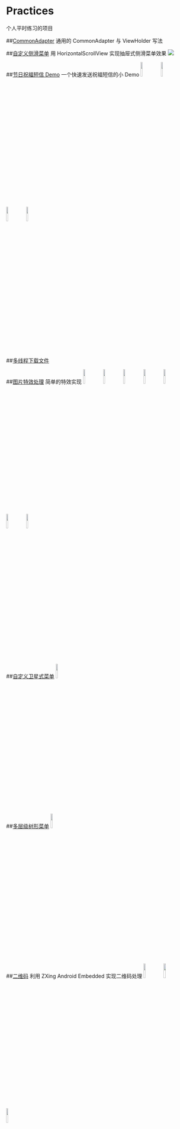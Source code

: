 # Practices
个人平时练习的项目

##[CommonAdapter](https://github.com/Zhai-Wang/Practices/tree/master/commonviewholder/src/main)
通用的 CommonAdapter 与 ViewHolder 写法 

##[自定义侧滑菜单](https://github.com/Zhai-Wang/Practices/tree/master/scrollerviewmenu/src/main)
用 HorizontalScrollView 实现抽屉式侧滑菜单效果
<img src="https://github.com/Zhai-Wang/Practices/blob/master/scrollerviewmenu/screenshoots/2.gif">

##[节日祝福短信 Demo](https://github.com/Zhai-Wang/Practices/tree/master/festivalsms/src/main)
一个快速发送祝福短信的小 Demo
<img src="https://github.com/Zhai-Wang/Practices/blob/master/festivalsms/screenshoots/device-2016-11-24-110800.png" width="10%" height="10%">
<img src="https://github.com/Zhai-Wang/Practices/blob/master/festivalsms/screenshoots/device-2016-11-24-110844.png" width="10%" height="10%">
<img src="https://github.com/Zhai-Wang/Practices/blob/master/festivalsms/screenshoots/device-2016-11-24-110903.png" width="10%" height="10%">
<img src="https://github.com/Zhai-Wang/Practices/blob/master/festivalsms/screenshoots/device-2016-11-24-110923.png" width="10%" height="10%">

##[多线程下载文件](https://github.com/Zhai-Wang/Practices/tree/master/downloaddemo/src/main)

##[图片特效处理](https://github.com/Zhai-Wang/Practices/tree/master/imagedemo/src/main)
简单的特效实现
<img src="https://github.com/Zhai-Wang/Practices/blob/master/imagedemo/screenshots/device-2016-12-07-154944.png" width="10%" height="10%">
<img src="https://github.com/Zhai-Wang/Practices/blob/master/imagedemo/screenshots/device-2016-12-07-155019.png" width="10%" height="10%">
<img src="https://github.com/Zhai-Wang/Practices/blob/master/imagedemo/screenshots/device-2016-12-07-155038.png" width="10%" height="10%">
<img src="https://github.com/Zhai-Wang/Practices/blob/master/imagedemo/screenshots/device-2016-12-08-105025.png" width="10%" height="10%">
<img src="https://github.com/Zhai-Wang/Practices/blob/master/imagedemo/screenshots/device-2016-12-08-161502.png" width="10%" height="10%">
<img src="https://github.com/Zhai-Wang/Practices/blob/master/imagedemo/screenshots/device-2016-12-08-161200.png" width="10%" height="10%">
<img src="https://github.com/Zhai-Wang/Practices/blob/master/imagedemo/screenshots/1.gif" width="10%" height="10%">

##[自定义卫星式菜单](https://github.com/Zhai-Wang/Practices/tree/master/srcmenudemo/src/main)
<img src="https://github.com/Zhai-Wang/Practices/blob/master/srcmenudemo/screenshots/1.gif" width="10%" height="10%">

##[多层级树形菜单](https://github.com/Zhai-Wang/Practices/tree/master/treeviewdemo/src/main)
<img src="https://github.com/Zhai-Wang/Practices/blob/master/treeviewdemo/screenshots/1.gif" width="10%" height="10%">

##[二维码](https://github.com/Zhai-Wang/Practices/tree/master/zxingdemo/src/main)
利用 ZXing Android Embedded 实现二维码处理
<img src="https://github.com/Zhai-Wang/Practices/blob/master/zxingdemo/screenshots/device-2016-12-19-154010.png" width="10%" height="10%">
<img src="https://github.com/Zhai-Wang/Practices/blob/master/zxingdemo/screenshots/device-2016-12-19-154059.png" width="10%" height="10%">
<img src="https://github.com/Zhai-Wang/Practices/blob/master/zxingdemo/screenshots/device-2016-12-19-160736.png" width="10%" height="10%">
